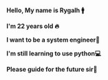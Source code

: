 <html>
 <p><b> Hello, My name is Rygalh  🚹 </b></p>
    <p><b> I'm 22 years old 🔥 </b></p>
  <p><b>I want to be a system engineer💫</b></p>
   <p><b>I'm still learning to use python💻</b></p>
    <p><b>Please guide for the future sir🙏</b></p>
</html>
